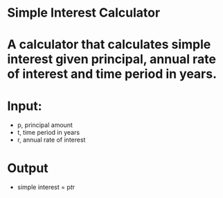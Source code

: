 # Simple Interest Calculator
# A calculator that calculates simple interest given principal, annual rate of interest and time period in years.

# Input:
  * p, principal amount
  * t, time period in years
  * r, annual rate of interest
# Output
  * simple interest = p*t*r
